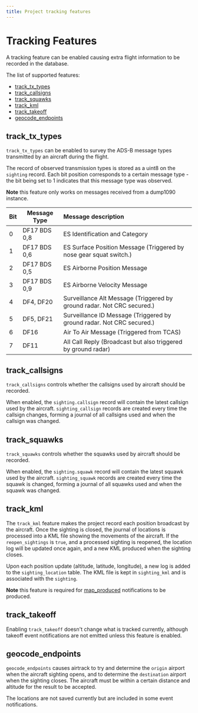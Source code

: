 ```yaml
---
title: Project tracking features
---
```


# Tracking Features

A tracking feature can be enabled causing extra flight information to be recorded in the database.

The list of supported features:
 * [track_tx_types](#track_tx_types)
 * [track_callsigns](#track_callsigns)
 * [track_squawks](#track_squawks)
 * [track_kml](#track_kml)
 * [track_takeoff](#track_takeoff)
 * [geocode_endpoints](#geocode_endpoints)

## track_tx_types

`track_tx_types` can be enabled to survey the ADS-B message types transmitted by an aircraft
during the flight.

The record of observed transmission types is stored as a uint8 on the `sighting` record.
Each bit position corresponds to a certain message type - the bit being set to 1 indicates
that this message type was observed.

**Note** this feature only works on messages received from a dump1090 instance.

| Bit | Message Type | Message description                                                    |
| --- | ------------ | :--------------------------------------------------------------------- |
| 0   | DF17 BDS 0,8 | ES Identification and Category                                         |
| 1   | DF17 BDS 0,6 | ES Surface Position Message (Triggered by nose gear squat switch.)     |
| 2   | DF17 BDS 0,5 | ES Airborne Position Message                                           |
| 3   | DF17 BDS 0,9 | ES Airborne Velocity Message                                           |
| 4   | DF4, DF20    | Surveillance Alt Message (Triggered by ground radar. Not CRC secured.) |
| 5   | DF5, DF21    | Surveillance ID Message (Triggered by ground radar. Not CRC secured.)  |
| 6   | DF16         | Air To Air Message (Triggered from TCAS)                               |
| 7   | DF11         | All Call Reply (Broadcast but also triggered by ground radar)          |

## track_callsigns

`track_callsigns` controls whether the callsigns used by aircraft should be recorded.

When enabled, the `sighting.callsign` record will contain the latest callsign used by the aircraft.
`sighting_callsign` records are created every time the callsign changes, forming a journal of
all callsigns used and when the callsign was changed.

## track_squawks

`track_squawks` controls whether the squawks used by aircraft should be recorded.

When enabled, the `sighting.squawk` record will contain the latest squawk used by the aircraft.
`sighting_squawk` records are created every time the squawk is changed, forming a journal of
all squawks used and when the squawk was changed.

## track_kml

The `track_kml` feature makes the project record each position broadcast by the aircraft. Once
the sighting is closed, the journal of locations is processed into a KML file showing the movements
of the aircraft. If the `reopen_sightings` is `true`, and a processed sighting is reopened, the
 location log will be updated once again, and a new KML produced when the sighting closes.

Upon each position update (altitude, latitude, longitude), a new log is added to the `sighting_location`
table. The KML file is kept in `sighting_kml` and is associated with the `sighting`.

**Note** this feature is required for [map_produced](project-event-notifications.html#map_produced)
notifications to be produced.

## track_takeoff

Enabling `track_takeoff` doesn't change what is tracked currently, although takeoff event notifications
are not emitted unless this feature is enabled.

## geocode_endpoints

`geocode_endpoints` causes airtrack to try and determine the `origin` airport when the aircraft sighting
opens, and to determine the `destination` airport when the sighting closes. The aircraft must be within a
certain distance and altitude for the result to be accepted.

The locations are not saved currently but are included in some event notifications.
